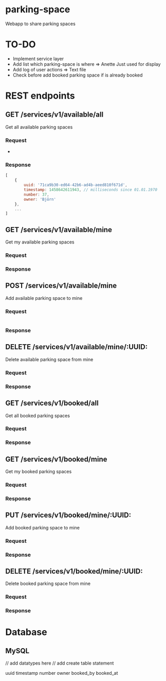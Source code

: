 # parking-space
Webapp to share parking spaces

# TO-DO
- Implement service layer
- Add list which parking-space is where => Anette Just used for display
- Add log of user actions => Text file
- Check before add booked parking space if is already booked

# REST endpoints

## GET /services/v1/available/all
Get all available parking spaces
### Request
-
### Response
```javascript
[
    {
        uuid: '71ca9b30-ed64-42b6-ad4b-aeed810f671d',
        timestamp: 1458642611943, // milliseconds since 01.01.1970
        number: 37,
        owner: 'Björn' 
    },
    ...
]
```

## GET /services/v1/available/mine
Get my available parking spaces
### Request
### Response

## POST /services/v1/available/mine
Add available parking space to mine
### Request
```javascript

```
### Response


## DELETE /services/v1/available/mine/:UUID:
Delete available parking space from mine
### Request
### Response

## GET /services/v1/booked/all
Get all booked parking spaces
### Request
### Response

## GET /services/v1/booked/mine
Get my booked parking spaces
### Request
### Response

## PUT /services/v1/booked/mine/:UUID:
Add booked parking space to mine
### Request
### Response

## DELETE /services/v1/booked/mine/:UUID:
Delete booked parking space from mine
### Request
### Response

# Database
## MySQL

// add datatypes here
// add create table statement

uuid
timestamp
number
owner
booked_by
booked_at
